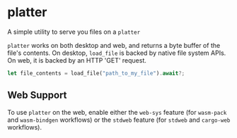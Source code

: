 # platter

A simple utility to serve you files on a `platter`

`platter` works on both desktop and web, and returns a byte buffer of the file's contents.
On desktop, `load_file` is backed by native file system APIs. On web, it is backed by an
HTTP 'GET' request.

```rust
let file_contents = load_file("path_to_my_file").await?;
```

## Web Support

To use `platter` on the web, enable either the `web-sys` feature (for `wasm-pack` and `wasm-bindgen` workflows) or the `stdweb` feature (for `stdweb` and `cargo-web` workflows).
